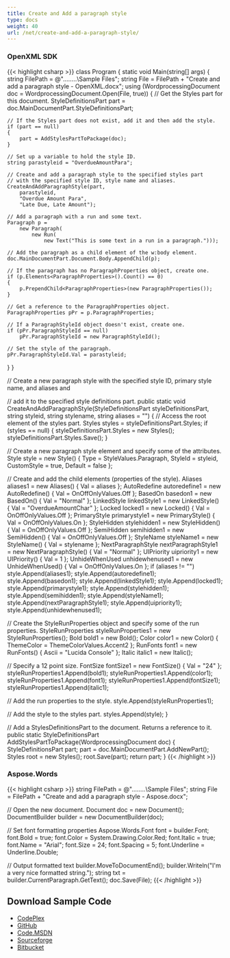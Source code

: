 ```yaml
---
title: Create and Add a paragraph style
type: docs
weight: 40
url: /net/create-and-add-a-paragraph-style/
---
```


### OpenXML SDK

{{< highlight csharp >}}
class Program
{
static void Main(string[] args)
{
	string FilePath = @"..\..\..\..\Sample Files\";
string File = FilePath + "Create and add a paragraph style - OpenXML.docx";
using (WordprocessingDocument doc =
    WordprocessingDocument.Open(File, true))
{
    // Get the Styles part for this document.
    StyleDefinitionsPart part =
        doc.MainDocumentPart.StyleDefinitionsPart;

    // If the Styles part does not exist, add it and then add the style.
    if (part == null)
    {
        part = AddStylesPartToPackage(doc);
    }

    // Set up a variable to hold the style ID.
    string parastyleid = "OverdueAmountPara";

    // Create and add a paragraph style to the specified styles part
    // with the specified style ID, style name and aliases.
    CreateAndAddParagraphStyle(part,
        parastyleid,
        "Overdue Amount Para",
        "Late Due, Late Amount");

    // Add a paragraph with a run and some text.
    Paragraph p =
        new Paragraph(
            new Run(
                new Text("This is some text in a run in a paragraph.")));

    // Add the paragraph as a child element of the w:body element.
    doc.MainDocumentPart.Document.Body.AppendChild(p);

    // If the paragraph has no ParagraphProperties object, create one.
    if (p.Elements<ParagraphProperties>().Count() == 0)
    {
        p.PrependChild<ParagraphProperties>(new ParagraphProperties());
    }

    // Get a reference to the ParagraphProperties object.
    ParagraphProperties pPr = p.ParagraphProperties;

    // If a ParagraphStyleId object doesn't exist, create one.
    if (pPr.ParagraphStyleId == null)
        pPr.ParagraphStyleId = new ParagraphStyleId();

    // Set the style of the paragraph.
    pPr.ParagraphStyleId.Val = parastyleid;
}
}

// Create a new paragraph style with the specified style ID, primary style name, and aliases and
 
// add it to the specified style definitions part.
public static void CreateAndAddParagraphStyle(StyleDefinitionsPart styleDefinitionsPart,
string styleid, string stylename, string aliases = "")
{
// Access the root element of the styles part.
Styles styles = styleDefinitionsPart.Styles;
if (styles == null)
{
    styleDefinitionsPart.Styles = new Styles();
    styleDefinitionsPart.Styles.Save();
}

// Create a new paragraph style element and specify some of the attributes.
Style style = new Style()
{
    Type = StyleValues.Paragraph,
    StyleId = styleid,
    CustomStyle = true,
    Default = false
};

// Create and add the child elements (properties of the style).
Aliases aliases1 = new Aliases() { Val = aliases };
AutoRedefine autoredefine1 = new AutoRedefine() { Val = OnOffOnlyValues.Off };
BasedOn basedon1 = new BasedOn() { Val = "Normal" };
LinkedStyle linkedStyle1 = new LinkedStyle() { Val = "OverdueAmountChar" };
Locked locked1 = new Locked() { Val = OnOffOnlyValues.Off };
PrimaryStyle primarystyle1 = new PrimaryStyle() { Val = OnOffOnlyValues.On };
StyleHidden stylehidden1 = new StyleHidden() { Val = OnOffOnlyValues.Off };
SemiHidden semihidden1 = new SemiHidden() { Val = OnOffOnlyValues.Off };
StyleName styleName1 = new StyleName() { Val = stylename };
NextParagraphStyle nextParagraphStyle1 = new NextParagraphStyle() { Val = "Normal" };
UIPriority uipriority1 = new UIPriority() { Val = 1 };
UnhideWhenUsed unhidewhenused1 = new UnhideWhenUsed() { Val = OnOffOnlyValues.On };
if (aliases != "")
    style.Append(aliases1);
style.Append(autoredefine1);
style.Append(basedon1);
style.Append(linkedStyle1);
style.Append(locked1);
style.Append(primarystyle1);
style.Append(stylehidden1);
style.Append(semihidden1);
style.Append(styleName1);
style.Append(nextParagraphStyle1);
style.Append(uipriority1);
style.Append(unhidewhenused1);

// Create the StyleRunProperties object and specify some of the run properties.
StyleRunProperties styleRunProperties1 = new StyleRunProperties();
Bold bold1 = new Bold();
Color color1 = new Color() { ThemeColor = ThemeColorValues.Accent2 };
RunFonts font1 = new RunFonts() { Ascii = "Lucida Console" };
Italic italic1 = new Italic();

// Specify a 12 point size.
FontSize fontSize1 = new FontSize() { Val = "24" };
styleRunProperties1.Append(bold1);
styleRunProperties1.Append(color1);
styleRunProperties1.Append(font1);
styleRunProperties1.Append(fontSize1);
styleRunProperties1.Append(italic1);

// Add the run properties to the style.
style.Append(styleRunProperties1);

// Add the style to the styles part.
styles.Append(style);
}

// Add a StylesDefinitionsPart to the document.  Returns a reference to it.
public static StyleDefinitionsPart AddStylesPartToPackage(WordprocessingDocument doc)
{
StyleDefinitionsPart part;
part = doc.MainDocumentPart.AddNewPart<StyleDefinitionsPart>();
Styles root = new Styles();
root.Save(part);
return part;
}
{{< /highlight >}}

### Aspose.Words

{{< highlight csharp >}}
string FilePath = @"..\..\..\..\Sample Files\";
string File = FilePath + "Create and add a paragraph style - Aspose.docx";

// Open the new document.
Document doc = new Document();
DocumentBuilder builder = new DocumentBuilder(doc);

// Set font formatting properties
Aspose.Words.Font font = builder.Font;
font.Bold = true;
font.Color = System.Drawing.Color.Red;
font.Italic = true;
font.Name = "Arial";
font.Size = 24;
font.Spacing = 5;
font.Underline = Underline.Double;

// Output formatted text
builder.MoveToDocumentEnd();
builder.Writeln("I'm a very nice formatted string.");
string txt = builder.CurrentParagraph.GetText();
doc.Save(File);
{{< /highlight >}}

## Download Sample Code

- [CodePlex](https://asposewordsopenxml.codeplex.com/releases/view/620544)
- [GitHub](https://github.com/aspose-words/Aspose.Words-for-.NET/releases/tag/AsposeWordsVsOpenXMLv1.2)
- [Code.MSDN](https://code.msdn.microsoft.com/Code-Comparison-of-Common-4ffff4d7#content)
- [Sourceforge](https://sourceforge.net/projects/asposeopenxml/files/Aspose.Words%20Vs%20OpenXML/Create%20and%20add%20a%20paragraph%20style%20\(Aspose.Words\).zip/download)
- [Bitbucket](https://bitbucket.org/asposemarketplace/aspose-for-openxml/downloads/Create%20and%20add%20a%20paragraph%20style%20\(Aspose.Words\).zip)

